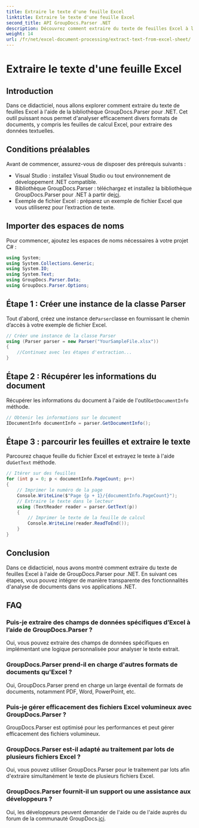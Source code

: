 ```yaml
---
title: Extraire le texte d'une feuille Excel
linktitle: Extraire le texte d'une feuille Excel
second_title: API GroupDocs.Parser .NET
description: Découvrez comment extraire du texte de feuilles Excel à l'aide de GroupDocs.Parser pour .NET. Étapes simples pour une extraction de texte efficace.
weight: 14
url: /fr/net/excel-document-processing/extract-text-from-excel-sheet/
---
```


# Extraire le texte d'une feuille Excel

## Introduction
Dans ce didacticiel, nous allons explorer comment extraire du texte de feuilles Excel à l'aide de la bibliothèque GroupDocs.Parser pour .NET. Cet outil puissant nous permet d'analyser efficacement divers formats de documents, y compris les feuilles de calcul Excel, pour extraire des données textuelles.
## Conditions préalables
Avant de commencer, assurez-vous de disposer des prérequis suivants :
- Visual Studio : installez Visual Studio ou tout environnement de développement .NET compatible.
-  Bibliothèque GroupDocs.Parser : téléchargez et installez la bibliothèque GroupDocs.Parser pour .NET à partir de[ici](https://releases.groupdocs.com/parser/net/).
- Exemple de fichier Excel : préparez un exemple de fichier Excel que vous utiliserez pour l’extraction de texte.

## Importer des espaces de noms
Pour commencer, ajoutez les espaces de noms nécessaires à votre projet C# :
```csharp
using System;
using System.Collections.Generic;
using System.IO;
using System.Text;
using GroupDocs.Parser.Data;
using GroupDocs.Parser.Options;
```
## Étape 1 : Créer une instance de la classe Parser
 Tout d'abord, créez une instance de`Parser`classe en fournissant le chemin d’accès à votre exemple de fichier Excel.
```csharp
// Créer une instance de la classe Parser
using (Parser parser = new Parser("YourSampleFile.xlsx"))
{
    //Continuez avec les étapes d'extraction...
}
```
## Étape 2 : Récupérer les informations du document
 Récupérer les informations du document à l'aide de l'outil`GetDocumentInfo` méthode.
```csharp
// Obtenir les informations sur le document
IDocumentInfo documentInfo = parser.GetDocumentInfo();
```
## Étape 3 : parcourir les feuilles et extraire le texte
 Parcourez chaque feuille du fichier Excel et extrayez le texte à l'aide du`GetText` méthode.
```csharp
// Itérer sur des feuilles
for (int p = 0; p < documentInfo.PageCount; p++)
{
    // Imprimer le numéro de la page
    Console.WriteLine($"Page {p + 1}/{documentInfo.PageCount}");
    // Extraire le texte dans le lecteur
    using (TextReader reader = parser.GetText(p))
    {
        // Imprimer le texte de la feuille de calcul
        Console.WriteLine(reader.ReadToEnd());
    }
}
```

## Conclusion
Dans ce didacticiel, nous avons montré comment extraire du texte de feuilles Excel à l'aide de GroupDocs.Parser pour .NET. En suivant ces étapes, vous pouvez intégrer de manière transparente des fonctionnalités d'analyse de documents dans vos applications .NET.

## FAQ
### Puis-je extraire des champs de données spécifiques d’Excel à l’aide de GroupDocs.Parser ?
Oui, vous pouvez extraire des champs de données spécifiques en implémentant une logique personnalisée pour analyser le texte extrait.
### GroupDocs.Parser prend-il en charge d'autres formats de documents qu'Excel ?
Oui, GroupDocs.Parser prend en charge un large éventail de formats de documents, notamment PDF, Word, PowerPoint, etc.
### Puis-je gérer efficacement des fichiers Excel volumineux avec GroupDocs.Parser ?
GroupDocs.Parser est optimisé pour les performances et peut gérer efficacement des fichiers volumineux.
### GroupDocs.Parser est-il adapté au traitement par lots de plusieurs fichiers Excel ?
Oui, vous pouvez utiliser GroupDocs.Parser pour le traitement par lots afin d'extraire simultanément le texte de plusieurs fichiers Excel.
### GroupDocs.Parser fournit-il un support ou une assistance aux développeurs ?
 Oui, les développeurs peuvent demander de l'aide ou de l'aide auprès du forum de la communauté GroupDocs.[ici](https://forum.groupdocs.com/c/parser/17).